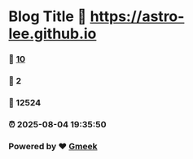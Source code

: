 # Blog Title :link: https://astro-lee.github.io 
### :page_facing_up: [10](https://astro-lee.github.io/tag.html) 
### :speech_balloon: 2 
### :hibiscus: 12524 
### :alarm_clock: 2025-08-04 19:35:50 
### Powered by :heart: [Gmeek](https://github.com/Meekdai/Gmeek)
